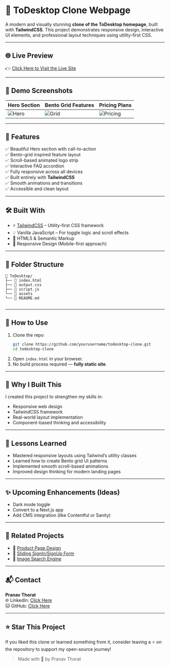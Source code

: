 # 🚀 ToDesktop Clone Webpage

A modern and visually stunning **clone of the ToDesktop homepage**, built with **TailwindCSS**. This project demonstrates responsive design, interactive UI elements, and professional layout techniques using utility-first CSS.

---

## 🌐 Live Preview

👉 [Click Here to Visit the Live Site](https://to-desktop-ui-clone.vercel.app/)

---

## 📸 Demo Screenshots

| Hero Section | Bento Grid Features | Pricing Plans |
|--------------|---------------------|----------------|
| ![Hero](https://github.com/user-attachments/assets/cd33dc1f-2ceb-4b31-9bb4-0a6c73449126) | ![Grid](https://github.com/user-attachments/assets/ae6f78a8-c866-45f1-984e-4b75de349f38) | ![Pricing](https://github.com/user-attachments/assets/6018a56b-4792-41be-9794-dfd044593a6d)

---

## 🎯 Features

✅ Beautiful Hero section with call-to-action  
✅ Bento-grid inspired feature layout  
✅ Scroll-based animated logo strip  
✅ Interactive FAQ accordion  
✅ Fully responsive across all devices  
✅ Built entirely with **TailwindCSS**  
✅ Smooth animations and transitions  
✅ Accessible and clean layout  

---

## 🛠️ Built With

- ⚡️ [TailwindCSS](https://tailwindcss.com/) – Utility-first CSS framework
- 💡 Vanilla JavaScript – For toggle logic and scroll effects
- 🎨 HTML5 & Semantic Markup
- 📱 Responsive Design (Mobile-first approach)

---

## 🧩 Folder Structure

```
📁 ToDesktop/
├── 📄 index.html
├── 📄 output.css
├── 📄 script.js
└── 📁 assets
└── 📄 README.md
    
```

---

## 📌 How to Use

1. Clone the repo
   ```bash
   git clone https://github.com/yourusername/todesktop-clone.git
   cd todesktop-clone
   ```
2. Open `index.html` in your browser.
3. No build process required — **fully static site**.

---

## 📢 Why I Built This

I created this project to strengthen my skills in:
- Responsive web design
- TailwindCSS framework
- Real-world layout implementation
- Component-based thinking and accessibility



---

## 🧠 Lessons Learned

- Mastered responsive layouts using Tailwind’s utility classes  
- Learned how to create Bento grid UI patterns  
- Implemented smooth scroll-based animations  
- Improved design thinking for modern landing pages

---

## ✨ Upcoming Enhancements (Ideas)

- Dark mode toggle  
- Convert to a Next.js app  
- Add CMS integration (like Contentful or Sanity)

---

## 📎 Related Projects

- 🔸 [Product Page Design](https://github.com/PranavThorat1432/Product-Page-Design)
- 🔸 [Sliding SignIn/SignUp Form](https://github.com/PranavThorat1432/Sliding-SignIn-SignUp-Form)
- 🔸 [Image Search Engine](https://github.com/PranavThorat1432/Image-Search-Engine)

---

## 📬 Contact

**Pranav Thorat**  
🌐 LinkedIn: [Click Here](https://www.linkedin.com/in/curiouspranavthorat/)  
🐱 GitHub: [Click Here](https://github.com/PranavThorat1432)

---

## ⭐ Star This Project

If you liked this clone or learned something from it, consider leaving a ⭐ on the repository to support my open-source journey!



> Made with 💙 by Pranav Thorat
